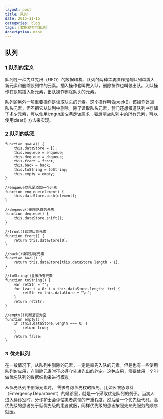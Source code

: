 ```yaml
---
layout: post
title: 队列
date: 2015-11-16
categories: blog
tags: [数据结构与算法]
description: none
---
```


## 队列

### 1.队列的定义

队列是一种先进先出（FIFO）的数据结构。队列的两种主要操作是向队列中插入新元素和删除队列中的元素。插入操作也叫做入队，删除操作也叫做出队。入队操作在队尾插入新元素，出队操作删除队头的元素。

队列的另外一项重要操作是读取队头的元素。这个操作叫做peek()。该操作返回队头元素，但不把它从队列中删除。除了读取队头元素，我们还想知道队列中存储了多少元素，可以使用length属性满足该需求；要想清空队列中的所有元素，可以使用clear() 方法来实现。

### 2.队列的实现

    function Queue() {
        this.dataStore = [];
        this.enqueue = enqueue;
        this.dequeue = dequeue;
        this.front = front;
        this.back = back;
        this.toString = toString;
        this.empty = empty;
    }

    //enqueue向队尾添加一个元素
    function enqueue(element) {
        this.dataStore.push(element);
    }

    //dequeue()删除队首的元素
    function dequeue() {
        this.dataStore.shift();
    }

    //front()读取队首元素
    function front() {
        return this.dataStore[0];
    }

    //back()读取队尾元素
    function back() {
        return this.dataStore[this.dataStore.length - 1];
    }

    //toString()显示所有元素
    function toString() {
        var retStr = "";
        for (var i = 0; i < this.dataStore.length; i++) {
            retStr += this.dataStore + "\n";
        }
        return retStr;
    }

    //empty()判断是否为空
    function empty() {
        if (this.dataStore.length === 0) {
            return true;
        }
        return false;
    }

### 3.优先队列

在一般情况下，从队列中删除的元素，一定是率先入队的元素。但是也有一些使用队列的应用，在删除元素时不必遵守先进先出的约定。这种应用，需要使用一个叫做优先队列的数据结构来进行模拟。

从优先队列中删除元素时， 需要考虑优先权的限制。比如医院急诊科（Emergency
Department）的候诊室，就是一个采取优先队列的例子。当病人进入候诊室时，分诊护士会评估患者病情的严重程度，然后给一个优先级代码。高优先级的患者先于低优先级的患者就医，同样优先级的患者按照先来先服务的顺序就医。



